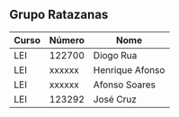 
## Grupo Ratazanas

| Curso         | Número  | Nome            | 
|---------------|---------|-----------------|
| LEI           | 122700  | Diogo Rua       | 
| LEI           | xxxxxx  | Henrique Afonso | 
| LEI           | xxxxxx  | Afonso Soares   | 
| LEI           | 123292  | José Cruz       |
